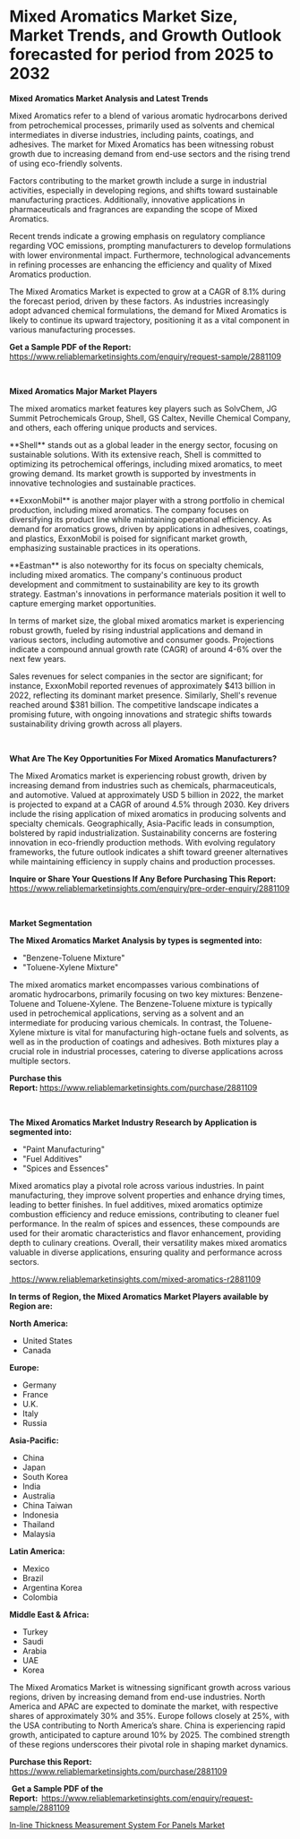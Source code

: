 <p><h1>Mixed Aromatics Market Size, Market Trends, and Growth Outlook forecasted for period from 2025 to 2032</h1></p><p><strong>Mixed Aromatics Market Analysis and Latest Trends</strong></p>
<p><p>Mixed Aromatics refer to a blend of various aromatic hydrocarbons derived from petrochemical processes, primarily used as solvents and chemical intermediates in diverse industries, including paints, coatings, and adhesives. The market for Mixed Aromatics has been witnessing robust growth due to increasing demand from end-use sectors and the rising trend of using eco-friendly solvents.</p><p>Factors contributing to the market growth include a surge in industrial activities, especially in developing regions, and shifts toward sustainable manufacturing practices. Additionally, innovative applications in pharmaceuticals and fragrances are expanding the scope of Mixed Aromatics.</p><p>Recent trends indicate a growing emphasis on regulatory compliance regarding VOC emissions, prompting manufacturers to develop formulations with lower environmental impact. Furthermore, technological advancements in refining processes are enhancing the efficiency and quality of Mixed Aromatics production. </p><p>The Mixed Aromatics Market is expected to grow at a CAGR of 8.1% during the forecast period, driven by these factors. As industries increasingly adopt advanced chemical formulations, the demand for Mixed Aromatics is likely to continue its upward trajectory, positioning it as a vital component in various manufacturing processes.</p></p>
<p><strong>Get a Sample PDF of the Report:&nbsp;</strong> <a href="https://www.reliablemarketinsights.com/enquiry/request-sample/2881109?utm_campaign=1558&utm_medium=2&utm_source=Github&utm_content=ia&utm_term=12032025&utm_id=mixed-aromatics">https://www.reliablemarketinsights.com/enquiry/request-sample/2881109</a></p>
<p>&nbsp;</p>
<p><strong>Mixed Aromatics Major Market Players</strong></p>
<p><p>The mixed aromatics market features key players such as SolvChem, JG Summit Petrochemicals Group, Shell, GS Caltex, Neville Chemical Company, and others, each offering unique products and services.</p><p>**Shell** stands out as a global leader in the energy sector, focusing on sustainable solutions. With its extensive reach, Shell is committed to optimizing its petrochemical offerings, including mixed aromatics, to meet growing demand. Its market growth is supported by investments in innovative technologies and sustainable practices.</p><p>**ExxonMobil** is another major player with a strong portfolio in chemical production, including mixed aromatics. The company focuses on diversifying its product line while maintaining operational efficiency. As demand for aromatics grows, driven by applications in adhesives, coatings, and plastics, ExxonMobil is poised for significant market growth, emphasizing sustainable practices in its operations.</p><p>**Eastman** is also noteworthy for its focus on specialty chemicals, including mixed aromatics. The company's continuous product development and commitment to sustainability are key to its growth strategy. Eastman's innovations in performance materials position it well to capture emerging market opportunities.</p><p>In terms of market size, the global mixed aromatics market is experiencing robust growth, fueled by rising industrial applications and demand in various sectors, including automotive and consumer goods. Projections indicate a compound annual growth rate (CAGR) of around 4-6% over the next few years.</p><p>Sales revenues for select companies in the sector are significant; for instance, ExxonMobil reported revenues of approximately $413 billion in 2022, reflecting its dominant market presence. Similarly, Shell's revenue reached around $381 billion. The competitive landscape indicates a promising future, with ongoing innovations and strategic shifts towards sustainability driving growth across all players.</p></p>
<p>&nbsp;</p>
<p><strong>What Are The Key Opportunities For Mixed Aromatics Manufacturers?</strong></p>
<p><p>The Mixed Aromatics market is experiencing robust growth, driven by increasing demand from industries such as chemicals, pharmaceuticals, and automotive. Valued at approximately USD 5 billion in 2022, the market is projected to expand at a CAGR of around 4.5% through 2030. Key drivers include the rising application of mixed aromatics in producing solvents and specialty chemicals. Geographically, Asia-Pacific leads in consumption, bolstered by rapid industrialization. Sustainability concerns are fostering innovation in eco-friendly production methods. With evolving regulatory frameworks, the future outlook indicates a shift toward greener alternatives while maintaining efficiency in supply chains and production processes.</p></p>
<p><strong>Inquire or Share Your Questions If Any Before Purchasing This Report:</strong> <a href="https://www.reliablemarketinsights.com/enquiry/pre-order-enquiry/2881109?utm_campaign=1558&utm_medium=2&utm_source=Github&utm_content=ia&utm_term=12032025&utm_id=mixed-aromatics">https://www.reliablemarketinsights.com/enquiry/pre-order-enquiry/2881109</a></p>
<p>&nbsp;</p>
<p><strong>Market Segmentation</strong></p>
<p><strong>The Mixed Aromatics Market Analysis by types is segmented into:</strong></p>
<p><ul><li>"Benzene-Toluene Mixture"</li><li>"Toluene-Xylene Mixture"</li></ul></p>
<p><p>The mixed aromatics market encompasses various combinations of aromatic hydrocarbons, primarily focusing on two key mixtures: Benzene-Toluene and Toluene-Xylene. The Benzene-Toluene mixture is typically used in petrochemical applications, serving as a solvent and an intermediate for producing various chemicals. In contrast, the Toluene-Xylene mixture is vital for manufacturing high-octane fuels and solvents, as well as in the production of coatings and adhesives. Both mixtures play a crucial role in industrial processes, catering to diverse applications across multiple sectors.</p></p>
<p><strong>Purchase this Report:&nbsp;</strong><a href="https://www.reliablemarketinsights.com/purchase/2881109?utm_campaign=1558&utm_medium=2&utm_source=Github&utm_content=ia&utm_term=12032025&utm_id=mixed-aromatics">https://www.reliablemarketinsights.com/purchase/2881109</a></p>
<p>&nbsp;</p>
<p><strong>The Mixed Aromatics Market Industry Research by Application is segmented into:</strong></p>
<p><ul><li>"Paint Manufacturing"</li><li>"Fuel Additives"</li><li>"Spices and Essences"</li></ul></p>
<p><p>Mixed aromatics play a pivotal role across various industries. In paint manufacturing, they improve solvent properties and enhance drying times, leading to better finishes. In fuel additives, mixed aromatics optimize combustion efficiency and reduce emissions, contributing to cleaner fuel performance. In the realm of spices and essences, these compounds are used for their aromatic characteristics and flavor enhancement, providing depth to culinary creations. Overall, their versatility makes mixed aromatics valuable in diverse applications, ensuring quality and performance across sectors.</p></p>
<p><a href="https://www.reliablemarketinsights.com/mixed-aromatics-r2881109?utm_campaign=1558&utm_medium=2&utm_source=Github&utm_content=ia&utm_term=12032025&utm_id=mixed-aromatics">&nbsp;https://www.reliablemarketinsights.com/mixed-aromatics-r2881109</a></p>
<p><strong>In terms of Region, the Mixed Aromatics Market Players available by Region are:</strong></p>
<p>
    <p> <strong> North America: </strong>
        <ul>
            <li>United States</li>
            <li>Canada</li>
        </ul>
        </p> 
    <p> <strong> Europe: </strong>
        <ul>
            <li>Germany</li>
            <li>France</li>
            <li>U.K.</li>
            <li>Italy</li>
            <li>Russia</li>
        </ul>
        </p> 
    <p> <strong> Asia-Pacific: </strong>
        <ul>
            <li>China</li>
            <li>Japan</li>
            <li>South Korea</li>
            <li>India</li>
            <li>Australia</li>
            <li>China Taiwan</li>
            <li>Indonesia</li>
            <li>Thailand</li>
            <li>Malaysia</li>
        </ul>
        </p> 
    <p> <strong> Latin America: </strong>
        <ul>
            <li>Mexico</li>
            <li>Brazil</li>
            <li>Argentina Korea</li>
            <li>Colombia</li>
        </ul>
        </p> 
    <p> <strong> Middle East & Africa: </strong>
        <ul>
            <li>Turkey</li>
            <li>Saudi</li>
            <li>Arabia</li>
            <li>UAE</li>
            <li>Korea</li>
        </ul>
    </p>
    </p>
<p><p>The Mixed Aromatics Market is witnessing significant growth across various regions, driven by increasing demand from end-use industries. North America and APAC are expected to dominate the market, with respective shares of approximately 30% and 35%. Europe follows closely at 25%, with the USA contributing to North America’s share. China is experiencing rapid growth, anticipated to capture around 10% by 2025. The combined strength of these regions underscores their pivotal role in shaping market dynamics.</p></p>
<p><strong>Purchase this Report: </strong><a href="https://www.reliablemarketinsights.com/purchase/2881109?utm_campaign=1558&utm_medium=2&utm_source=Github&utm_content=ia&utm_term=12032025&utm_id=mixed-aromatics">https://www.reliablemarketinsights.com/purchase/2881109</a></p>
<p>&nbsp;<strong>Get a Sample PDF of the Report:&nbsp;&nbsp;</strong><a href="https://www.reliablemarketinsights.com/enquiry/request-sample/2881109?utm_campaign=1558&utm_medium=2&utm_source=Github&utm_content=ia&utm_term=12032025&utm_id=mixed-aromatics">https://www.reliablemarketinsights.com/enquiry/request-sample/2881109</a></p>
<p><strong></strong></p>
<p><p><a href="https://github.com/giulyankela/Market-Research-Report-List-1/blob/main/in-line-thickness-measurement-system-for-panels-market.md?utm_campaign=1558&utm_medium=2&utm_source=Github&utm_content=ia&utm_term=12032025&utm_id=mixed-aromatics">In-line Thickness Measurement System For Panels Market</a></p></p>